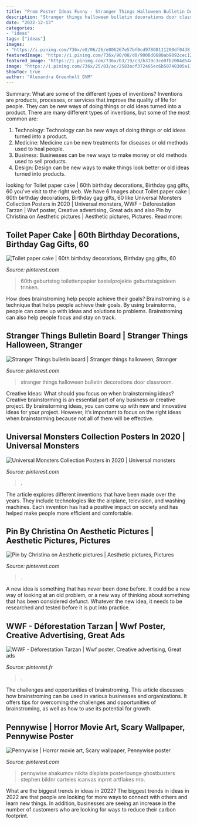 ```yaml
---
title: "Prom Poster Ideas Funny - Stranger Things Halloween Bulletin Decorations Door Classroom"
description: "Stranger things halloween bulletin decorations door classroom"
date: "2022-12-13"
categories:
- "ideas"
tags: ["ideas"]
images:
- "https://i.pinimg.com/736x/e8/06/26/e806267e57bf0cd97808111200df0438.jpg"
featuredImage: "https://i.pinimg.com/736x/90/08/d0/9008d0680ab9892cec12681061dee396.jpg"
featured_image: "https://i.pinimg.com/736x/b3/19/c3/b319c3ce0fb2004d54eaa7be4d86e65c--square-kilometer-creative-advertising.jpg"
image: "https://i.pinimg.com/736x/25/83/ac/2583acf372465ec6b50740305a113360.jpg"
ShowToc: true
author: "Alexandra Greenholt DVM"
---
```



Summary: What are some of the different types of inventions?
Inventions are products, processes, or services that improve the quality of life for people. They can be new ways of doing things or old ideas turned into a product. There are many different types of inventions, but some of the most common are:
1) Technology: Technology can be new ways of doing things or old ideas turned into a product.
2) Medicine: Medicine can be new treatments for diseases or old methods used to heal people.
3) Business: Businesses can be new ways to make money or old methods used to sell products.
4) Design: Design can be new ways to make things look better or old ideas turned into products.

	

		
looking for Toilet paper cake | 60th birthday decorations, Birthday gag gifts, 60 you've visit to the right web. We have 6 Images about Toilet paper cake | 60th birthday decorations, Birthday gag gifts, 60 like Universal Monsters Collection Posters in 2020 | Universal monsters, WWF - Déforestation Tarzan | Wwf poster, Creative advertising, Great ads and also Pin by Christina on Aesthetic pictures | Aesthetic pictures, Pictures. Read more:
		
    
## Toilet Paper Cake | 60th Birthday Decorations, Birthday Gag Gifts, 60

<img loading=lazy src="https://i.pinimg.com/736x/0f/35/b9/0f35b947e3d757ca974b102786d24bce.jpg" onerror="this.onerror=null;this.src='https://tse2.mm.bing.net/th?id=OIP.8fUKiZchYn4xoPwHo1TaOAHaJ3&amp;pid=15.1';" alt="Toilet paper cake | 60th birthday decorations, Birthday gag gifts, 60">

_Source: pinterest.com_

>60th geburtstag toilettenpapier bastelprojekte geburtstagsideen trinken. 

	

How does brainstroming help people achieve their goals?
Brainstroming is a technique that helps people achieve their goals. By using brainstorms, people can come up with ideas and solutions to problems. Brainstroming can also help people focus and stay on track.

    
## Stranger Things Bulletin Board | Stranger Things Halloween, Stranger

<img loading=lazy src="https://i.pinimg.com/736x/90/08/d0/9008d0680ab9892cec12681061dee396.jpg" onerror="this.onerror=null;this.src='https://tse3.mm.bing.net/th?id=OIP.LkP9yKWQkWlvgfv4D3nIewHaJ3&amp;pid=15.1';" alt="Stranger Things bulletin board | Stranger things halloween, Stranger">

_Source: pinterest.com_

>stranger things halloween bulletin decorations door classroom. 

	

Creative Ideas: What should you focus on when brainstorming ideas?
Creative brainstorming is an essential part of any business or creative project. By brainstorming ideas, you can come up with new and innovative ideas for your project. However, it’s important to focus on the right ideas when brainstorming because not all of them will be effective.

    
## Universal Monsters Collection Posters In 2020 | Universal Monsters

<img loading=lazy src="https://i.pinimg.com/736x/e8/06/26/e806267e57bf0cd97808111200df0438.jpg" onerror="this.onerror=null;this.src='https://tse2.mm.bing.net/th?id=OIP.-uRu_2HGw4vhquLNd7je5QHaLH&amp;pid=15.1';" alt="Universal Monsters Collection Posters in 2020 | Universal monsters">

_Source: pinterest.com_

>. 

	

The article explores different inventions that have been made over the years. They include technologies like the airplane, television, and washing machines. Each invention has had a positive impact on society and has helped make people more efficient and comfortable.

    
## Pin By Christina On Aesthetic Pictures | Aesthetic Pictures, Pictures

<img loading=lazy src="https://i.pinimg.com/736x/25/83/ac/2583acf372465ec6b50740305a113360.jpg" onerror="this.onerror=null;this.src='https://tse2.mm.bing.net/th?id=OIP.WnlPt-s2-eLhEqoq6p_UmwHaJ3&amp;pid=15.1';" alt="Pin by Christina on Aesthetic pictures | Aesthetic pictures, Pictures">

_Source: pinterest.com_

>. 

	

A new idea is something that has never been done before. It could be a new way of looking at an old problem, or a new way of thinking about something that has been considered defunct. Whatever the new idea, it needs to be researched and tested before it is put into practice.

    
## WWF - Déforestation Tarzan | Wwf Poster, Creative Advertising, Great Ads

<img loading=lazy src="https://i.pinimg.com/736x/b3/19/c3/b319c3ce0fb2004d54eaa7be4d86e65c--square-kilometer-creative-advertising.jpg" onerror="this.onerror=null;this.src='https://tse2.mm.bing.net/th?id=OIP.pfXiTyNOaBH9JZJUEfZ4-AEsDT&amp;pid=15.1';" alt="WWF - Déforestation Tarzan | Wwf poster, Creative advertising, Great ads">

_Source: pinterest.fr_

>. 

	

The challenges and opportunities of brainstroming.
This article discusses how brainstroming can be used in various businesses and organizations. It offers tips for overcoming the challenges and opportunities of brainstroming, as well as how to use its potential for growth.

    
## Pennywise | Horror Movie Art, Scary Wallpaper, Pennywise Poster

<img loading=lazy src="https://i.pinimg.com/736x/b8/b6/4a/b8b64ab0b0b62d6794e023e3dfb9ad64.jpg" onerror="this.onerror=null;this.src='https://tse1.mm.bing.net/th?id=OIP.ODRwSlHf2sr4Oz2k12eUxwHaKX&amp;pid=15.1';" alt="Pennywise | Horror movie art, Scary wallpaper, Pennywise poster">

_Source: pinterest.com_

>pennywise abakumov nikita displate posterlounge ghostbusters stephen bildnr carteles icanvas inprnt artflakes nro. 

	

What are the biggest trends in ideas in 2022?
The biggest trends in ideas in 2022 are that people are looking for more ways to connect with others and learn new things. In addition, businesses are seeing an increase in the number of customers who are looking for ways to reduce their carbon footprint.

